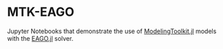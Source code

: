 # MTK-EAGO
Jupyter Notebooks that demonstrate the use of [ModelingToolkit.jl](https://github.com/SciML/ModelingToolkit.jl) models with the [EAGO.jl](https://github.com/PSORLab/EAGO.jl) solver.
